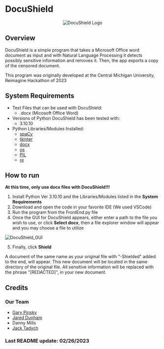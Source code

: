 # DocuShield
<p align="center">
  <img src="https://user-images.githubusercontent.com/23301116/221422653-aceafc9e-7c33-4bf1-b150-f8fcb9056646.png" alt="DocuShield Logo"/>
</p>

## Overview
DocuShield is a simple program that takes a Microsoft Office word document as input and with Natural Language Processing it detects possibly sensitive information and removes it. Then, the app exports a copy of the censored document. 

This program was originally developed at the Central Michigan University, Reimagine Hackathon of 2023

## System Requirements
- Text Files that can be used with DocuShield:
  - .docx (Micosoft Office Word)
- Versions of Python DocuShield has been tested with:
  - 3.10.10
- Python Libraries/Modules Installed:
  - [spaCy](https://spacy.io/usage)
  - [tkinter](https://www.tutorialspoint.com/how-to-install-tkinter-in-python)
  - [docx](https://pypi.org/project/python-docx/)
  - [os](https://docs.python.org/3/library/os.html)
  - [PIL](https://pypi.org/project/Pillow/)
  - [re](https://docs.python.org/3/library/re.html)

## How to run 
**At this time, only use docx files with DocuShield!!!**

1. Install Python Ver 3.10.10 and the Libraries/Modules listed in the **System Requirements**
2. Download and open the code in your favorite IDE (We used VSCode)
3. Run the program from the FrontEnd.py file
4. Once the GUI for DocuShield appears, either enter a path to the file you wish to use, or click **Select docx**, then a file explorer window will appear and you may choose a file to utilize 

![DocuShield_GUI](https://user-images.githubusercontent.com/23301116/221427538-3b0ea673-27e3-44e0-b979-ffad3983366f.PNG)

5. Finally, click **Shield**

A document of the same name as your original file with "-Shielded" added to the end, will appear. This new document will be located in the same directory of the original file. All sensitive information will be replaced with the phrase "[REDACTED]", in your new document.

## Credits 
### Our Team
- [Gary Pinsky](https://github.com/kd8tbs)
- [Jared Dunham](https://github.com/gitgud115)
- Danny Mills 
- [Jack Tadych](https://github.com/Jack-Tadych)

### Last README update: 02/26/2023
